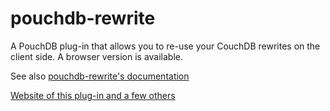 pouchdb-rewrite
===============

A PouchDB plug-in that allows you to re-use your CouchDB rewrites on the
client side. A browser version is available.

See also [pouchdb-rewrite's documentation](http://pythonhosted.org/Python-PouchDB/js-plugins.html#pouchdb-rewrite-plug-in)

[Website of this plug-in and a few others](http://python-pouchdb.marten-de-vries.nl/plugins.html)
